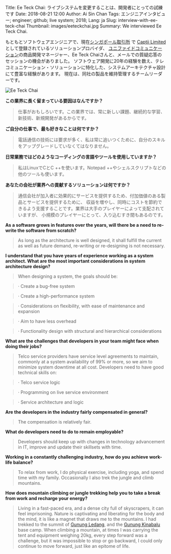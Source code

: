 Title: Ee Teck Chai: ライブシステムを変更することは、開発者にとっての試練です
Date: 2018-08-21 12:00
Author: Ai Sin Chan
Tags: エンジニアインタビュー; engineer; github; live system; 2018;
Lang: ja
Slug: interview-with-ee-teck-chai
Thumbnail: images/eeteckchai.jpg
Summary: We interviewed Ee Teck Chai.
 

もともとソフトウェアエンジニアで、現在[シンガポール取引所](http://www.sgx.com/) で [Captii Limited](https://captii.com/) として登録されているソリューションプロバイダ、
[ユニファイドコミュニケーション](https://www.unifiedcomms.com/)の商品開発マネージャー、Ee Teck Chaiさんと、メールでの質疑応答のセッションの機会がありました。
ソフトウェア開発に20年の経験を数え、テレコミュニケーション・ソリューションに特化した、システムアーキテクチャ設計にて豊富な経験があります。
現在は、同社の製品を維持管理するチームリーダーです。

![Ee Teck Chai]({filename}/images/eeteckchai.jpg)

**この業界に長く留まっている要因はなんですか？**

> 仕事がおもしろいです。この業界では、常に新しい課題、継続的な学習、新技術、新規開発があるからです。

**ご自分の仕事で、最も好きなことは何ですか？**

> 電話通信の技術には要求が多く、私は常に追いつくために、自分のスキルをアップグレードしていなくてはなりません。

**日常業務ではどのようなコーディングの言語やツールを使用していますか？**

> 私はLinuxでCとC ++を使います。Notepad ++やシェルスクリプトなどの他のツールも使います。

**あなたの会社が業界への貢献するソリューションは何ですか？**

> 通信会社が加入者に効果的にサービスを提供するため、付加価値のある製品とサービスを提供するために、
収益を増やし、同時にコストを節約できるよう支援することです。業界は大手のプレイヤーによって支配されていますが、
小規模のプレイヤーにとって、入り込むすき間もあるのです。
 
**As a software grows in features over the years, will there be a need to re-write the software from scratch?**

> As long as the architecture is well designed, it shall fulfill the current as well as future demand, re-writing or re-designing is not necessary.

**I understand that you have years of experience working as a system architect. What are the most important considerations in system architecture design?**

> When designing a system, the goals should be:

> ·       Create a bug-free system

> ·       Create a high-performance system

> ·       Considerations on flexibility, with ease of maintenance and expansion

> ·       Aim to have less overhead

> ·       Functionality design with structural and hierarchical considerations

**What are the challenges that developers in your team might face when doing their jobs?**

> Telco service providers have service level agreements to maintain, commonly at a system availability of 99% or more, so we aim to minimize system downtime at all cost. Developers need to have good technical skills on:

> ·       Telco service logic

> ·       Programming on live service environment

> ·       Service architecture and logic

**Are the developers in the industry fairly compensated in general?**

> The compensation is relatively fair.

**What do developers need to do to remain employable?**

> Developers should keep up with changes in technology advancement in IT, improve and update their skillsets with time.

**Working in a constantly challenging industry, how do you achieve work-life balance?**

> To relax from work, I do physical exercise, including yoga, and spend time with my family. Occasionally I also trek the jungle and climb mountains.

**How does mountain climbing or jungle trekking help you to take a break from work and recharge your energy?**

> Living in a fast-paced era, and a dense city full of skyscrapers, it can feel imprisoning. Nature is captivating and liberating for the body and the mind, it is like a magnet that draws me to the mountains. I had trekked to the summit of [Gunung Ledang](http://www.johornationalparks.gov.my/v3/gunung-ledang/), and the [Gunung Kinabalu](https://www.mountkinabalu.com/) base camp. When climbing a mountain, at times I was carrying the tent and equipment weighing 20kg, every step forward was a challenge, but it was impossible to stop or go backward, I could only continue to move forward, just like an epitome of life.
